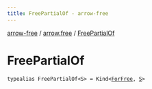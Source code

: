 ```yaml
---
title: FreePartialOf - arrow-free
---
```


[arrow-free](../index.html) / [arrow.free](index.html) / [FreePartialOf](./-free-partial-of.html)

# FreePartialOf

`typealias FreePartialOf<S> = Kind<`[`ForFree`](-for-free.html)`, `[`S`](-free-partial-of.html#S)`>`